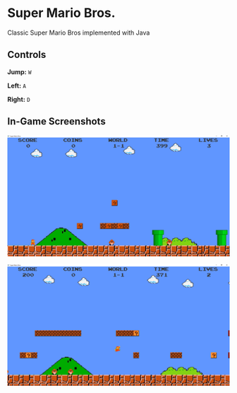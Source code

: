 # Super Mario Bros.

Classic Super Mario Bros implemented with Java

## Controls

**Jump:** `W`

**Left:** `A`

**Right:** `D`

## In-Game Screenshots

![](src/Game/Animator/In%20Game%20Screenshots/Screenshot_1.png)


![](src/Game/Animator/In%20Game%20Screenshots/Screenshot_2.png)